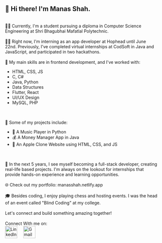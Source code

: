 <h2>👋 Hi there! I'm Manas Shah.</h2>
<br>👨‍🎓 Currently, I'm a student pursuing a diploma in Computer Science Engineering at Shri Bhagubhai Mafatlal Polytechnic.<br>
<br>👨‍💻 Right now, I'm interning as an app developer at Hophead until June 22nd. Previously, I've completed virtual internships at CodSoft in Java and JavaScript, and participated in two hackathons.<br>
<br>🌟 My main skills are in frontend development, and I've worked with:<br>
<ul>
<li>HTML, CSS, JS</li>
<li>C, C#</li>
<li>Java, Python</li>
<li>Data Structures</li>
<li>Flutter, React</li>
<li>UI/UX Design</li>
<li>MySQL, PHP</li>
</ul><br>
<br>🚀 Some of my projects include:<br>
<ul>
<li>🎵 A Music Player in Python</li>
<li>💰 A Money Manager App in Java</li>
<li>🍎 An Apple Clone Website using HTML, CSS, and JS</li>
</ul>
<br><br>
🔭 In the next 5 years, I see myself becoming a full-stack developer, creating real-life based projects. I'm always on the lookout for internships that provide hands-on experience and learning opportunities.
<br><br>
🌐 Check out my portfolio: manasshah.netlify.app
<br><br>
🎓 Besides coding, I enjoy playing chess and hosting events. I was the head of an event called "Blind Coding" at my college.<br>
<br> Let's connect and build something amazing together!<br><br>
Connect With me on:
<div align="left">
  <a href = 'https://www.linkedin.com/in/manasshah1210'>
  <img src="https://cdn.jsdelivr.net/gh/devicons/devicon/icons/linkedin/linkedin-original.svg" height="40" alt="Linkedln logo"  /></a>
  <img width="12" />
  <a href = 'manasshah1210@gmail.com'>
  <img src="https://upload.wikimedia.org/wikipedia/commons/4/4e/Gmail_Icon.png" height="40" alt="Gmail Logo"  /></a>
</div>
